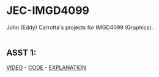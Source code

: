 # JEC-IMGD4099
John (Eddy) Carrotta's projects for IMGD4099 (Graphics).
<br><br>

## ASST 1:
[VIDEO](https://youtu.be/KxOxUKM4f4I) - [CODE](https://github.com/DataPointBeing/JEC-IMGD4099/blob/main/A1/code.txt) - [EXPLANATION](https://github.com/DataPointBeing/JEC-IMGD4099/blob/main/A1/writeup.md)
